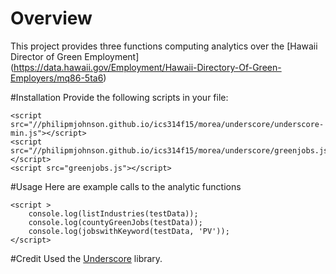 # Overview
This project provides three functions computing analytics over the [Hawaii Director of Green Employment] (https://data.hawaii.gov/Employment/Hawaii-Directory-Of-Green-Employers/mq86-5ta6)

#Installation
Provide the following scripts in your file:
```
<script src="//philipmjohnson.github.io/ics314f15/morea/underscore/underscore-min.js"></script>
<script src="//philipmjohnson.github.io/ics314f15/morea/underscore/greenjobs.js"></script>
<script src="greenjobs.js"></script>
```

#Usage
Here are example calls to the analytic functions
```
<script >
    console.log(listIndustries(testData));
    console.log(countyGreenJobs(testData));
    console.log(jobswithKeyword(testData, 'PV'));
</script>
```

#Credit
Used the [Underscore](http://underscorejs.org/) library.
